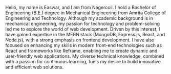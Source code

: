 Hello, my name is Easwar, and I am from Nagercoil. I hold a Bachelor of Engineering (B.E.) degree in Mechanical Engineering from Amrita College of Engineering and Technology. Although my academic background is in mechanical engineering, my passion for technology and problem-solving led me to explore the world of web development. Driven by this interest, I have gained expertise in the MERN stack (MongoDB, Express.js, React, and Node.js), with a strong emphasis on frontend development.
I have also focused on enhancing my skills in modern front-end technologies such as React and frameworks like Reframe, enabling me to create dynamic and user-friendly web applications. My diverse technical knowledge, combined with a passion for continuous learning, fuels my desire to build innovative and efficient web solutions.

